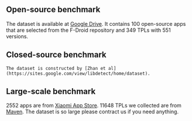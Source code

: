 ## Open-source benchmark
  The dataset is available at [Google Drive](https://drive.google.com/drive/folders/1vJD7sYrtO7Dqm101SuLgfXEYbC1pWwcn?usp=sharing).
	It contains 100 open-source apps that are selected from the F-Droid repository and 349 TPLs with 551 versions.

## Closed-source benchmark
	The dataset is constructed by [Zhan et al](https://sites.google.com/view/libdetect/home/dataset).

## Large-scale benchmark
  2552 apps are from [Xiaomi App Store](https://m.app.mi.com/). 11648 TPLs we collected are from [Maven](https://mvnrepository.com/). The dataset is so large please contract us if you need anything. 